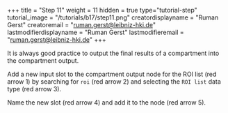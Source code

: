 +++
title = "Step 11"
weight = 11
hidden = true
type="tutorial-step"
tutorial_image = "/tutorials/b17/step11.png"
creatordisplayname = "Ruman Gerst"
creatoremail = "ruman.gerst@leibniz-hki.de"
lastmodifierdisplayname = "Ruman Gerst"
lastmodifieremail = "ruman.gerst@leibniz-hki.de"
+++

It is always good practice to output the final results of a compartment into the compartment output.

Add a new input slot to the compartment output node for the ROI list (red arrow 1) by searching for `roi` (red arrow 2) and selecting the `ROI list` data type (red arrow 3). 

Name the new slot (red arrow 4) and add it to the node (red arrow 5).